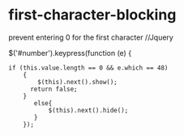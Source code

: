 # first-character-blocking
prevent entering 0 for the first character
//Jquery 





$('#number').keypress(function (e) {

    if (this.value.length == 0 && e.which == 48)
        {
            $(this).next().show();
          return false;
        }
           else{
               $(this).next().hide();
           }
        });
